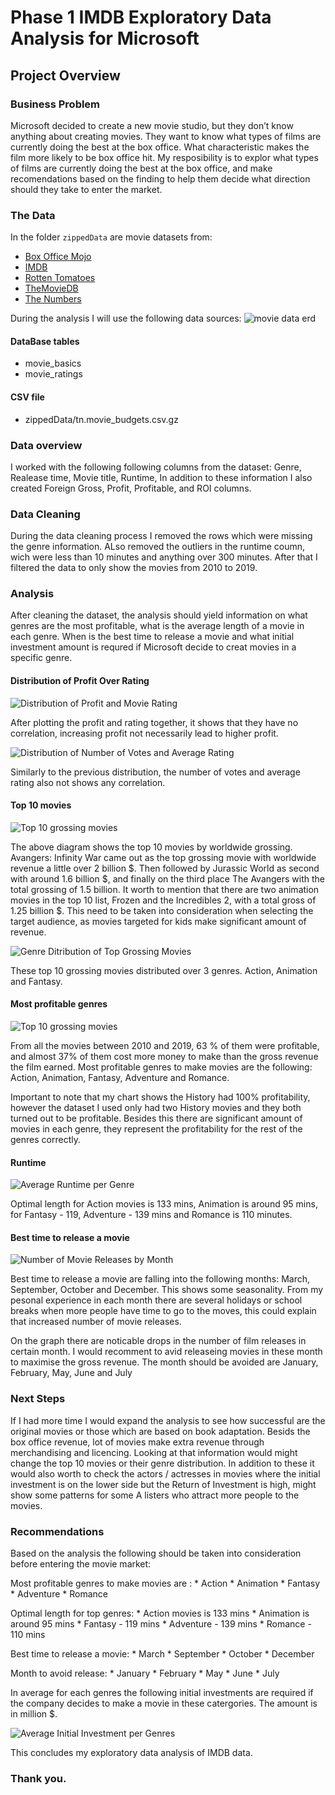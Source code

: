 # Phase 1 IMDB Exploratory Data Analysis for Microsoft


## Project Overview

### Business Problem

Microsoft decided to create a new movie studio, but they don’t know anything about creating movies. They want to know what types of films are currently doing the best at the box office.  What characteristic  makes the film more likely to be box office hit.
My resposibility is to explor what types of films are currently doing the best at the box office, and make recomendations based on the finding to help them decide what direction should they take to enter the market.

### The Data

In the folder `zippedData` are movie datasets from:

* [Box Office Mojo](https://www.boxofficemojo.com/)
* [IMDB](https://www.imdb.com/)
* [Rotten Tomatoes](https://www.rottentomatoes.com/)
* [TheMovieDB](https://www.themoviedb.org/)
* [The Numbers](https://www.the-numbers.com/)

During the analysis I will use the following data sources:
![movie data erd](https://raw.githubusercontent.com/learn-co-curriculum/dsc-phase-1-project-v2-4/master/movie_data_erd.jpeg)


#### DataBase tables
 - movie_basics
 - movie_ratings
 
#### CSV file
 - zippedData/tn.movie_budgets.csv.gz
 
### Data overview
I worked with the following following columns from the dataset:
Genre, Realease time, Movie title, Runtime, 
In addition to these information I also created Foreign Gross, Profit, Profitable, and ROI columns.

### Data Cleaning
During the data cleaning process I removed the rows which were missing the genre information.
ALso removed the outliers in the runtime coumn, wich were less than 10 minutes and anything over 300 minutes. After that I filtered the data to only show the movies from 2010 to 2019.

### Analysis

After cleaning the dataset, the analysis should yield information on what genres are the most profitable, what is the average length of a movie in each genre. When is the best time to release a movie and what initial investment amount is requred if Microsoft decide to creat movies in a specific genre.


#### Distribution of Profit Over Rating

![Distribution of Profit and Movie Rating](./img/profitperrating.png)

After plotting the profit and rating together, it shows that they have no correlation, increasing profit not necessarily lead to higher profit.

![Distribution of Number of Votes and Average Rating](./img/rating_vs_numvotes.png)

Similarly to the previous distribution, the number of votes and average rating also not shows any correlation.  

#### Top 10 movies

![Top 10 grossing movies](./img/top10movies.png)

The above diagram shows the top 10 movies by worldwide grossing.
Avangers: Infinity War came out as the top grossing movie with worldwide revenue a little over 2 billion $. Then followed by Jurassic World as second with around 1.6 billion $, and finally on the third place The Avangers with the total grossing of 1.5 billion.
It worth to mention that there are two animation movies in the top 10 list, Frozen and the Incredibles 2, with a total gross of 1.25 billion $. This need to be taken into consideration when selecting the target audience, as movies targeted for kids make significant amount of revenue.

![Genre Ditribution of Top Grossing Movies](./img/genres_for_top_10.png)

These top 10 grossing movies distributed over 3 genres. Action, Animation and Fantasy.


#### Most profitable genres

![Top 10 grossing movies](./img/profitability.png)

From all the movies between 2010 and 2019, 63 % of them were profitable, and almost 37% of them cost more money to make than the gross revenue the film earned.
Most profitable genres to make movies are the following: Action, Animation, Fantasy, Adventure and Romance. 

Important to note that my chart shows the History had 100% profitability, however the dataset I used only had two History movies and they both turned out to be profitable.
Besides this there are significant amount of movies in each genre, they represent the profitability for the rest of the genres correctly.


#### Runtime

![Average Runtime per Genre](./img/runtime.png)

Optimal length for Action movies is 133 mins, Animation is around 95 mins, for Fantasy - 119, Adventure - 139 mins and  Romance is 110 minutes.


#### Best time to release a movie

![Number of Movie Releases by Month](./img/numofrelease.png)


Best time to release a movie are falling into the following months: March, September, October and December. This shows some seasonality. From my pesonal experience in each month there are several holidays or school breaks when more people have time to go to the moves, this could explain that increased number of movie releases.

On the graph there are noticable drops in the number of film releases in certain month. I would recomment to avid releaseing movies in these month to maximise the gross revenue.
The month should be avoided are January, February, May, June and July


### Next Steps


If I had more time I would expand the analysis to see how successful are the original movies or those which are based on book adaptation.
Besids the box office revenue, lot of movies make extra revenue through merchandising and licencing. Looking at that information would might change the top 10 movies or their genre distribution. 
In addition to these it would also worth to check the actors / actresses in movies where the initial investment is on the lower side but the Return of Investment is high, might show some patterns for some A listers who attract more people to the movies.


### Recommendations


Based on the analysis the following should be taken into consideration before entering the movie market:

Most profitable genres to make movies are : 
     * Action
     * Animation
     * Fantasy
     * Adventure
     * Romance

Optimal length for top genres:
    * Action movies is 133 mins 
    * Animation is around 95 mins
    * Fantasy - 119 mins 
    * Adventure - 139 mins
    * Romance - 110 mins

Best time to release a movie: 
    * March
    * September 
    * October 
    * December

Month to avoid release: 
    * January 
    * February 
    * May 
    * June
    * July

In average for each genres the following initial investments are required if the company decides to make a movie in these catergories.
The amount is in million $.

![Average Initial Investment per Genres](./img/budget.png)

This concludes my exploratory data analysis of IMDB data.

### Thank you.
